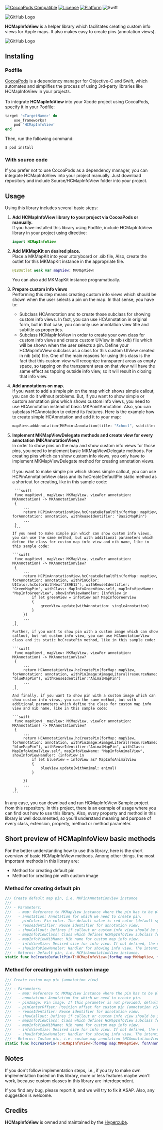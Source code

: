 
[![CocoaPods Compatible](https://img.shields.io/cocoapods/v/HCMapInfoView.svg)](http://cocoapods.org/pods/HCMapInfoView)
[![License](https://img.shields.io/cocoapods/l/HCMapInfoView.svg?style=flat)](http://cocoapods.org/pods/HCMapInfoView)
[![Platform](https://img.shields.io/cocoapods/p/HCMapInfoView.svg?style=flat)](http://cocoapods.org/pods/HCMapInfoView)
![Swift](https://img.shields.io/badge/%20in-swift%204-orange.svg)

![GitHub Logo](Images/HCMapInfoView-Logo.png)

**HCMapInfoView** is a helper library which facilitates creating custom info views for Apple maps. It also makes easy to create pins (annotation views).

![GitHub Logo](Images/Screenshots/HCMapInfoView-Screenshot.jpg)

## Installing

### Podfile

[CocoaPods](https://cocoapods.org/) is a dependency manager for Objective-C and Swift, which automates and simplifies the process of using 3rd-party libraries like HCMapInfoView in your projects.<br><br>
To integrate **HCMapInfoView** into your Xcode project using CocoaPods, specify it in your Podfile:

```Ruby
target '<TargetName>' do
    use_frameworks!
    pod 'HCMapInfoView'
end
```

Then, run the following command:

```
$ pod install
```

### With source code

If you prefer not to use CocoaPods as a dependency manager, you can integrate HCMapInfoView into your project manually. Just download repository and include Source/HCMapInfoView folder into your project.

## Usage 

Using this library includes several basic steps:

1. **Add HCMapInfoView library to your project via CocoaPods or manually.**
<br>If you have installed this library using Podfile, include HCMapInfoView library in your project using directive:

    ```swift
    import HCMapInfoView
    ```   
2. **Add MKMapKit on desired place.**
<br>Place a MKMapKit into your .storyboard or .xib file, Also, create the outlet for this MKMapKit instance in the appropriate file.

    ```swift
    @IBOutlet weak var mapView: MKMapView!
    ``` 
    You can also add MKMapKit instance programatically.
3. **Prepare custom info views**
<br>Performing this step means creating custom info views which should be shown when the user selects a pin on the map. In that sense, you have to:
    * Subclass HCAnnotation and to create those subclass for showing custom info views. In fact, you can use HCAnnotation in original form, but in that case, you can only use annotation view title and subtitle as properties.
    * Subclass HCMapInfoView in order to create your own class for custom info views and create custom UIView in nib (xib) file which will be shown when the user selects a pin. Define your HCMapInfoView subclass as a class for this custom UIView created in nib (xib) file. One of the main reasons for using this class is the fact that this custom view will recognize transparent areas as empty space, so tapping on the transparent area on that view will have the same effect as tapping outside info view, so it will result in closing that info view.

4. **Add annotations on map.** 
<br>If you want to add a simple pin on the map which shows simple callout, you can do it without problems. But, if you want to show simple or custom annotation pins which shows custom info views, you need to use HCAnnotation instead of basic MKPointAnnotation. Also, you can subclass HCAnnotation to extend its features. Here is the example how to create simple HCAnnotation and add it to your map:
   
    ```swift 
    mapView.addAnnotation(MKPointAnnotation(title: "School", subtitle: "Business school", coordinate: CLLocationCoordinate2D(latitude: 20.0, longitude: 100.0)))
    ``` 
5. **Implement MKMapViewDelegate methods and create view for every annotation (MKAnnotationView)**
<br>In order to show pins on the map and show custom info views for those pins, you need to implement basic MKMapViewDelegate methods. For creating pins which can show custom info views, you only have to implement MKMapViewDelegate method for creating annotation views. 
<br><br>If you want to make simple pin which shows simple callout, you can use HCPinAnnotationView class and its hcCreateDefaultPin static method as a shortcut for creating, like in this sample code:  
   
        ```swift 
  		func mapView(_ mapView: MKMapView, viewFor annotation: MKAnnotation) -> MKAnnotationView? 
        {
            ...
            return HCPinAnnotationView.hcCreateDefaultPin(forMap: mapView, forAnnotation: annotation, withReuseIdentifier: "BasicMapPin")
            ...
        }
        ```
       If you need to make simple pin which can show custom info views, you can use the same method, but with additional parameters which define the class for custom map info view and nib name, like in this sample code: 
       
       ```swift 
  		func mapView(_ mapView: MKMapView, viewFor annotation: MKAnnotation) -> MKAnnotationView? 
        {
            ...
            return HCPinAnnotationView.hcCreateDefaultPin(forMap: mapView, forAnnotation: annotation, withPinColor: UIColor.hcColorWithHex("389E13"), withReuseIdentifier: "GreenMapPin", withClass: MapInfoGreenView.self, mapInfoViewName: "MapInfoGreenView", showInfoViewHandler: {infoView in
                if let greenView = infoView as? MapInfoGreenView
                {
                    greenView.update(withAnnotation: singleAnnotation)
                }
            })
            ...
        }
       ```
       Further, if you want to show pin with a custom image which can show callout, but not custom info view, you can use HCAnnotationView class and its static hcCreatePin method, like in this sample code: 
       
       ```swift 
  		func mapView(_ mapView: MKMapView, viewFor annotation: MKAnnotation) -> MKAnnotationView? 
        {
            ...
            return HCAnnotationView.hcCreatePin(forMap: mapView, forAnnotation: annotation, withPinImage:#imageLiteral(resourceName: "blueMapPin"), withReuseIdentifier:"AnimalMapPin")
            ...
        }
       ```
       And finally, if you want to show pin with a custom image which can show custom info views, you can the same method, but with additional parameters which define the class for custom map info view and nib name, like in this sample code:
       
       ```swift 
  		func mapView(_ mapView: MKMapView, viewFor annotation: MKAnnotation) -> MKAnnotationView? 
        {
            ...
            return HCAnnotationView.hcCreatePin(forMap: mapView, forAnnotation: annotation, withPinImage:#imageLiteral(resourceName: "blueMapPin"), withReuseIdentifier:"AnimalMapPin", withClass: MapInfoAnimalView.self, mapInfoViewName: "MapInfoAnimalView", showInfoViewHandler: {infoView in
                if let blueView = infoView as? MapInfoAnimalView
                {
                    blueView.update(withAnimal: animal)
                }
                        
            })
            ...
        }
       ```

In any case, you can download and run HCMapInfoView Sample project from this repository. In this project, there is an example of usage where you can find out how to use this library. Also, every property and method in this library is well documented, so you'll understand meaning and purpose of every class, extension, property, method or method parameter.


## Short preview of HCMapInfoView basic methods

For the better understanding how to use this library, here is the short overview of basic HCMapInfoView methods. Among other things, the most important methods in this library are:
* Method for creating default pin
* Method for creating pin with custom image

### Method for creating default pin

```swift
/// Create default map pin, i.e. MKPinAnnotationView instance
///
/// - Parameters:
///   - map: Reference to MKMapView instance where the pin has to be placed.
///   - annotation: Annotation for which we need to create pin.
///   - pinColor: Pin color. The default value is red color (default system color).
///   - reuseIdentifier: Reuse identifier for annotation view.
///   - showCallout: Defines if callout or custom info view should be shown when annotation view is selected.
///   - mapInfoViewClass: Class which defines HCMapInfoView subclass for custom map info view.
///   - mapInfoViewNibName: Nib name for custom map info view.
///   - infoViewSize: Desired size for info view. If not defined, the view will use its size from the nib file.
///   - showInfoViewHandler: Handler for showing info view. The intention is to use this handler to update the generated view with desired data.
/// - Returns: Default pin, i.e. HCPinAnnotationView instance.
static func hcCreateDefaultPin<T:HCMapInfoView>(forMap map:MKMapView, forAnnotation annotation:MKAnnotation, withPinColor pinColor:UIColor? = nil, withReuseIdentifier reuseIdentifier:String, showCallout:Bool = true, withClass mapInfoViewClass:T.Type? = nil, mapInfoViewName mapInfoViewNibName:String? = nil, infoViewSize:CGSize? = nil, showInfoViewHandler:ShowInfoViewCompletionHandler? = nil) -> HCPinAnnotationView?
```

### Method for creating pin with custom image

```swift
/// Create custom map pin (annotation view)
///
/// - Parameters:
///   - map: Reference to MKMapView instance where the pin has to be placed.
///   - annotation: Annotation for which we need to create pin.
///   - pinImage: Pin image. If this parameter is not provided, default system pin will be used.
///   - pinCenterOffset: Position offset for custom pin (annotation view).
///   - reuseIdentifier: Reuse identifier for annotation view.
///   - showCallout: Defines if callout or custom info view should be shown when annotation view is selected.
///   - mapInfoViewClass: Class which defines HCMapInfoView subclass for custom map info view
///   - mapInfoViewNibName: Nib name for custom map info view.
///   - infoViewSize: Desired size for info view. If not defined, the view will use its size from the nib file.
///   - showInfoViewHandler: Handler for showing info view. The intention is to use this handler to update the generated view with desired data.
/// - Returns: Custom pin, i.e. custom map annotation (HCAnnotationView instance).
static func hcCreatePin<T:HCMapInfoView>(forMap map:MKMapView, forAnnotation annotation:MKAnnotation, withPinImage pinImage:UIImage? = nil, pinCenterOffset:CGPoint? = nil, withReuseIdentifier reuseIdentifier:String, showCallout:Bool = true, withClass mapInfoViewClass:T.Type? = nil, mapInfoViewName mapInfoViewNibName:String? = nil, infoViewSize:CGSize? = nil, showInfoViewHandler:ShowInfoViewCompletionHandler? = nil) -> HCAnnotationView?
```

## Notes

If you don't follow implementation steps, i.e., if you try to make own implementation based on this library, more or less features maybe won't work, because custom classes in this library are interdependent.

If you find any bug, please report it, and we will try to fix it ASAP. Also, any suggestion is welcome.

## Credits

**HCMapInfoView** is owned and maintained by the [Hypercube](http://hypercubesoft.com/).
